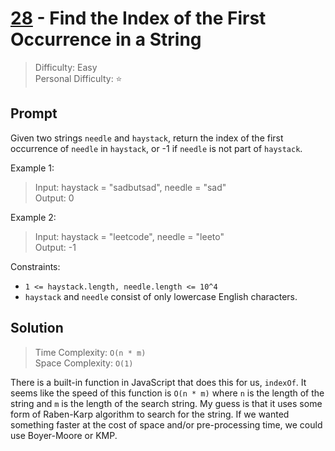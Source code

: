# [28] - Find the Index of the First Occurrence in a String

> Difficulty: Easy\
> Personal Difficulty: ⭐️

## Prompt

Given two strings `needle` and `haystack`, return the index of the first
occurrence of `needle` in `haystack`, or -1 if `needle` is not part of
`haystack`.

Example 1:

> Input: haystack = "sadbutsad", needle = "sad"\
> Output: 0

Example 2:

> Input: haystack = "leetcode", needle = "leeto"\
> Output: -1

Constraints:

- `1 <= haystack.length, needle.length <= 10^4`
- `haystack` and `needle` consist of only lowercase English characters.

## Solution

> Time Complexity: `O(n * m)`\
> Space Complexity: `O(1)`

There is a built-in function in JavaScript that does this for us, `indexOf`. It
seems like the speed of this function is `O(n * m)` where `n` is the length of
the string and `m` is the length of the search string. My guess is that it uses
some form of Raben-Karp algorithm to search for the string. If we wanted
something faster at the cost of space and/or pre-processing time, we could use
Boyer-Moore or KMP.

[28]:
  https://leetcode.com/problems/find-the-index-of-the-first-occurrence-in-a-string
